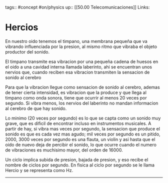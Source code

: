 tags:: #concept  #on/physics
up:: [[50.00 Telecomunicaciones]]
Links: 
# Hercios
En nuestro oido tenemos el timpano, una membrana pequeña que va vibrando influenciada por la presion, al mismo ritmo que vibraba el objeto productor del sonido.

El timpano transmite esa vibracion por una pequeña cadena de huesos en el oido a una cavidad interna llamada laberinto, ahi se encuentran unos nervios que, cuando reciben esa vibracion transmiten la sensacion de sonido al cerebro

Para que la vibracion llegue como sensacion de sonido al cerebro, ademas de tener cierta intensidad, es vibracion que la produce y que llega al timpano como onda sonora, tiene que ocurrir al menos 20 veces por segundo. Si vibra menos, los nervios del laberinto no mandan informacion al cerebro de que hay sonido.

Lo minimo (20 veces por segundo) es lo que se capta como un sonido muy grave, que es dificil de encontrar incluso en instrumentos musicales. A partir de hay, si vibra mas veces por segundo, la sensacion que produce el sonido es que es cada vez mas agudo; mil veces por segundo es un pitido, 2000, 3000 veces por segundo es una flauta, un violin y asi hasta que el oido de nuevo deja de percibir el sonido, lo que ocurre cuando el numero de vibraciones es muchisimo mayor, del orden de 16000.

Un ciclo implica subida de presion, bajada de presion, y eso recibe el nombre de ciclos por segundo. En fisica al ciclo por segundo se le llama Hercio y se representa como Hz.
___
